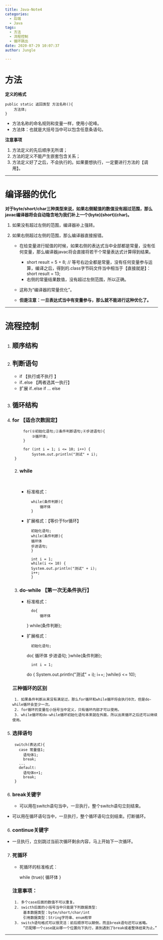 ```yaml
---
title: Java-Note4
categories:
  - 后端
  - Java
tags:
  - 方法
  - 流程控制
  - 循环跳出
date: 2020-07-29 10:07:37
author: Jungle

---
```

# 方法 #

**定义的格式** 

	public static 返回类型 方法名称(){
		方法体;
	}


- 方法名称的命名规则和变量一样，使用小驼峰。
- 方法体：也就是大括号当中可以包含任意条语句。

**注意事项**

1. 方法定义的先后顺序无所谓；
2. 方法的定义不能产生嵌套包含关系；
3. 方法定义好了之后，不会执行的。如果要想执行，一定要进行方法的【调用】。

----------

# 编译器的优化 #

**对于byte/short/char三种类型来说，如果右侧赋值的数值没有超过范围，那么javac编译器将会自动隐含地为我们补上一个(byte)(short)(char)。**

1. 如果没有超过左侧的范围，编译器补上强转。
2. 如果右侧超过左侧的范围，那么编译器直接报错。

   - 在给变量进行赋值的时候，如果右侧的表达式当中全部都是常量，没有任何变量，那么编译器javac将会直接将若干个常量表达式计算得到结果。
     - short result = 5 + 8; // 等号右边全都是常量，没有任何变量参与运算，编译之后，得到的.class字节码文件当中相当于【直接就是】：short result = 13; 
     - 右侧的常量结果数值，没有超过左侧范围，所以正确。

   - 这称为“编译器的常量优化”。
   - **但是注意：一旦表达式当中有变量参与，那么就不能进行这种优化了。**

----------
# 流程控制 #

1. ## 顺序结构
2. ## 判断语句
	
	- if 【执行或不执行 】
	- if..else 【两者选其一执行】
	- 扩展 if..else if ... else
3. ## 循环结构
	
1. ### for	【适合次数固定】
	
			for(①初始化语句;②条件判断语句;④步进语句){
				③循环体;
			}
			
			for (int i = 1; i <= 10; i++) {
				System.out.println("测试" + i);
		}
	
	2. ### while	
		
		​	
		
		- 标准格式：
		
				while(条件判断){
					循环体
				}
			
		- 扩展格式：【等价于for循环】
			
				初始化语句;
				while(条件判断){
				循环体
				步进语句;
				}
				
				int i = 1;
				while(i <= 10) {
				System.out.println("测试" + i);
				i++;
				}
		
	3. ### do-while 【第一次无条件执行】
		
		- 标准格式：
		
				do{
					循环体
			} while(条件判断);
		
		- 扩展格式：
				
				初始化语句;
			do{
					循环体
					步进语句;
			}while(条件判断);
			
				int i = 1;
			do {
					System.out.println("测试" + i);
				i++;
				}while(i <= 10);
	
	### **三种循环的区别**

		1. 如果条件判断从来没有满足过，那么for循环和while循环将会执行0次，但是do-while循环会至少一次。
		2. for循环的变量在小括号当中定义，只有循环内部才可以使用。
		3. while循环和do-while循环初始化语句本来就在外面，所以出来循环之后还可以继续使用。
	
4. ### 选择语句

		switch(表达式){
		  case 常量值1;
			语句体1;
			break;
		  ...
		  default:
		    语句体n+1;
			break;
		}

5. ### break关键字
	
	- 可以用在switch语句当中，一旦执行，整个switch语句立刻结束。
- 可以用在循环语句当中，一旦执行，整个循环语句立刻结束。打断循环。
	
6. ### continue关键字
	
- 一旦执行，立刻跳过当前次循环剩余内容，马上开始下一次循环。
	
7. ### 死循环
	
	- 死循环的标准格式：
	
		while (true){
			循环体
		}	

	### **注意事项**：

		1. 多个case后面的数值不可以重复。
		2. swicth后面的小括号当中只能是下列数据类型:
			基本数据类型：byte/short/char/int
			引用数据类型：String字符串、enum枚举
		3. switch语句格式可以很灵活：前后顺序可以颠倒，而且break语句还可以省略。
			“匹配哪一个case就从哪一个位置向下执行，直到遇到了break或者整体结束为止。”


----------

